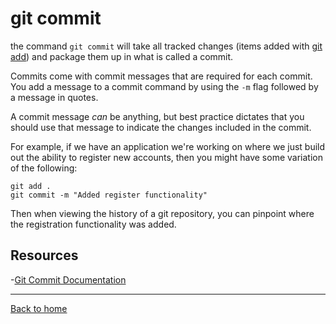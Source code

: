 # git commit

the command `git commit` will take all tracked changes (items added with [git add](./Add.md)) and package them up in what is called a commit.

Commits come with commit messages that are required for each commit.  You add a message to a commit command by using the `-m` flag followed by a message in quotes.

A commit message _can_ be anything, but best practice dictates that you should use that message to indicate the changes included in the commit.  

For example, if we have an application we're working on where we just build out the ability to register new accounts, then you might have some variation of the following: 

```
git add .
git commit -m "Added register functionality"
```

Then when viewing the history of a git repository, you can pinpoint where the registration functionality was added.


## Resources

-[Git Commit Documentation](https://git-scm.com/docs/git-commit)

---

[Back to home](../README.md)
